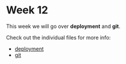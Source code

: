 # Week 12

This week we will go over **deployment** and **git**.

Check out the individual files for more info:
- [deployment](./deployment.md)
- [git](./git.md)
